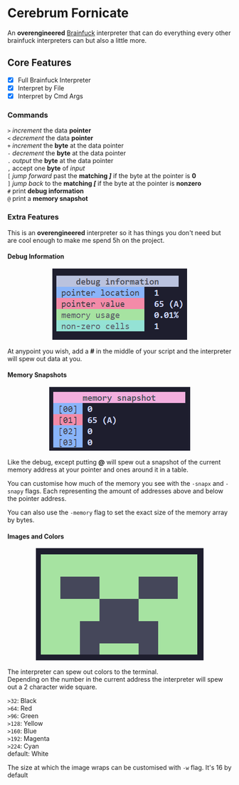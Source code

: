 # Cerebrum Fornicate

An **overengineered** [Brainfuck](https://en.wikipedia.org/wiki/Brainfuck) interpreter that can do everything every other brainfuck interpreters can but also a little more.

## Core Features
- [x] Full Brainfuck Interpreter
- [x] Interpret by File
- [x] Interpret by Cmd Args

### Commands
`>` *increment* the data **pointer** <br>
`<` *decrement* the data **pointer** <br>
`+` *increment* the **byte** at the data pointer <br>
`-` *decrement* the **byte** at the data pointer <br>
`.` *output* the **byte** at the data pointer <br>
`,` accept one **byte** of *input* <br>
`[` *jump forward* past the **matching *]*** if the byte at the pointer is **0** <br>
`]` *jump back* to the **matching *[*** if the byte at the pointer is **nonzero** <br>
`#` print **debug information** <br>
`@` print a **memory snapshot** <br>

### Extra Features
This is an **overengineered** interpreter so it has things you don't need but are cool enough to make me spend 5h on the project.

#### Debug Information
<div align="center">
    <img src="./static/debug.png"/>
</div>

At anypoint you wish, add a **#** in the middle of your script and the interpreter will spew out data at you.

#### Memory Snapshots
<div align="center">
    <img src="./static/snapshot.png"/>
</div>

Like the debug, except putting **@** will spew out a snapshot of the current memory address at your pointer and ones around it in a table.

You can customise how much of the memory you see with the `-snapx` and `-snapy` flags. Each representing the amount of addresses above and below the pointer address.

You can also use the `-memory` flag to set the exact size of the memory array by bytes.

#### Images and Colors
<div align="center">
    <img src="./static/creepa.png"/>
</div>

The interpreter can spew out colors to the terminal. <br>
Depending on the number in the current address the interpreter will spew out a 2 character wide square.

`>32`:   Black <br>
`>64`:   Red <br>
`>96`:   Green <br>
`>128`:  Yellow <br>
`>160`:  Blue <br>
`>192`:  Magenta <br>
`>224`:  Cyan <br>
default: White <br>

The size at which the image wraps can be customised with `-w` flag. It's 16 by default